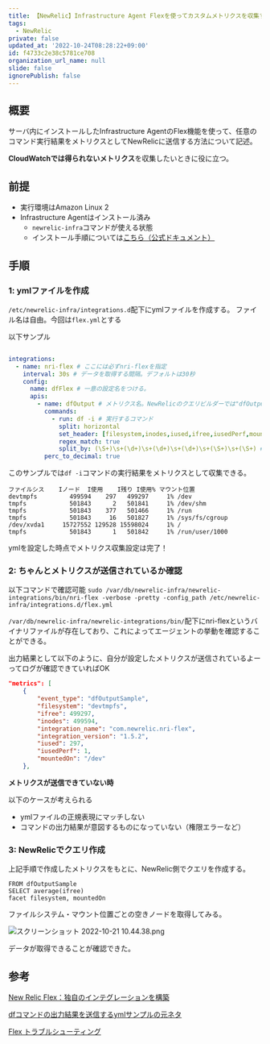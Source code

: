 ```yaml
---
title: 【NewRelic】Infrastructure Agent Flexを使ってカスタムメトリクスを収集する
tags:
  - NewRelic
private: false
updated_at: '2022-10-24T08:28:22+09:00'
id: f4733c2e38c5781ce708
organization_url_name: null
slide: false
ignorePublish: false
---
```

## 概要
サーバ内にインストールしたInfrastructure AgentのFlex機能を使って、任意のコマンド実行結果をメトリクスとしてNewRelicに送信する方法について記述。

**CloudWatchでは得られないメトリクス**を収集したいときに役に立つ。

## 前提
- 実行環境はAmazon Linux 2 
- Infrastructure Agentはインストール済み
    - `newrelic-infra`コマンドが使える状態
    - インストール手順については[こちら（公式ドキュメント）](https://docs.newrelic.com/jp/docs/infrastructure/install-infrastructure-agent/get-started/install-infrastructure-agent/)


## 手順

### 1: ymlファイルを作成
`/etc/newrelic-infra/integrations.d`配下にymlファイルを作成する。
ファイル名は自由。今回は`flex.yml`とする


以下サンプル
```yml

integrations:
  - name: nri-flex # ここには必ずnri-flexを指定
    interval: 30s # データを取得する間隔。デフォルトは30秒
    config:
      name: dfFlex # 一意の設定名をつける。
      apis:
        - name: dfOutput # メトリクス名。NewRelicのクエリビルダーでは"dfOutputSample"という名前になる。
          commands:
            - run: df -i # 実行するコマンド
              split: horizontal
              set_header: [filesystem,inodes,iused,ifree,iusedPerf,mountedOn]　# 後述のsplit_byで分割された値をそれぞれ格納するvalue
              regex_match: true
              split_by: (\S+)\s+(\d+)\s+(\d+)\s+(\d+)\s+(\S+)\s+(\S+) # 正規表現でコマンド実行結果を分割
          perc_to_decimal: true

```

このサンプルでは`df -i`コマンドの実行結果をメトリクスとして収集できる。

```
ファイルシス    Iノード  I使用    I残り I使用% マウント位置
devtmpfs         499594    297   499297     1% /dev
tmpfs            501843      2   501841     1% /dev/shm
tmpfs            501843    377   501466     1% /run
tmpfs            501843     16   501827     1% /sys/fs/cgroup
/dev/xvda1     15727552 129528 15598024     1% /
tmpfs            501843      1   501842     1% /run/user/1000
```

ymlを設定した時点でメトリクス収集設定は完了！

### 2: ちゃんとメトリクスが送信されているか確認


以下コマンドで確認可能
`sudo /var/db/newrelic-infra/newrelic-integrations/bin/nri-flex -verbose -pretty -config_path /etc/newrelic-infra/integrations.d/flex.yml`

`/var/db/newrelic-infra/newrelic-integrations/bin/`配下にnri-flexというバイナリファイルが存在しており、これによってエージェントの挙動を確認することができる。

出力結果として以下のように、自分が設定したメトリクスが送信されているよーってログが確認できていればOK

```json
"metrics": [
	{
		"event_type": "dfOutputSample",
		"filesystem": "devtmpfs",
		"ifree": 499297,
		"inodes": 499594,
		"integration_name": "com.newrelic.nri-flex",
		"integration_version": "1.5.2",
		"iused": 297,
		"iusedPerf": 1,
		"mountedOn": "/dev"
	},

```

**メトリクスが送信できていない時**

以下のケースが考えられる
- ymlファイルの正規表現にマッチしない
- コマンドの出力結果が意図するものになっていない（権限エラーなど）


### 3: NewRelicでクエリ作成

上記手順で作成したメトリクスをもとに、NewRelic側でクエリを作成する。

```
FROM dfOutputSample 
SELECT average(ifree) 
facet filesystem, mountedOn
```
ファイルシステム・マウント位置ごとの空きノードを取得してみる。

![スクリーンショット 2022-10-21 10.44.38.png](https://qiita-image-store.s3.ap-northeast-1.amazonaws.com/0/689205/7eaa950c-2a71-d262-c378-f87cb8cc53dd.png)


データが取得できることが確認できた。


## 参考
[New Relic Flex：独自のインテグレーションを構築](https://docs.newrelic.com/jp/docs/infrastructure/host-integrations/host-integrations-list/flex-integration-tool-build-your-own-integration/)

[dfコマンドの出力結果を送信するymlサンプルの元ネタ](https://github.com/newrelic/nri-flex/blob/master/examples/linux/df-inode-example.yml)

[Flex トラブルシューティング](https://github.com/newrelic/nri-flex/blob/master/docs/troubleshooting.md)





